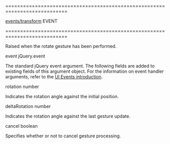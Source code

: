<!--**
/*-------------------------------------------
    Auto-generated file. Do not modify.
-------------------------------------------

**-->
===========================================================================
<!--module--><a href="/Documentation/17_1/Guide/Common/Modularity/#Common_Modularity_DevExtreme_Modules_Structure_events_transform">events/transform</a><!--/module-->
<!--type-->EVENT<!--/type-->
===========================================================================

<!--shortDescription-->
Raised when the rotate gesture has been performed.
<!--/shortDescription-->

<!--fullDescription-->

<!--/fullDescription-->
<!--typeFunctionParamName1-->event<!--/typeFunctionParamName1-->
<!--typeFunctionParamType1-->jQuery.event<!--/typeFunctionParamType1-->
<!--typeFunctionParamDescription1-->
The standard jQuery event argument. The following fields are added to existing fields of this argument object. For the information on event handler arguments, refer to the <a href="/Documentation/ApiReference/UI_Widgets/UI_Events/">UI Events introduction</a>.
<!--/typeFunctionParamDescription1-->
<!--typeFunctionParamName1_field1-->rotation<!--/typeFunctionParamName1_field1-->
<!--typeFunctionParamType1_field1-->number<!--/typeFunctionParamType1_field1-->
<!--typeFunctionParamDescription1_field1-->
Indicates the rotation angle against the initial position.
<!--/typeFunctionParamDescription1_field1-->
<!--typeFunctionParamName1_field2-->deltaRotation<!--/typeFunctionParamName1_field2-->
<!--typeFunctionParamType1_field2-->number<!--/typeFunctionParamType1_field2-->
<!--typeFunctionParamDescription1_field2-->
Indicates the rotation angle against the last gesture update.
<!--/typeFunctionParamDescription1_field2-->
<!--typeFunctionParamName1_field3-->cancel<!--/typeFunctionParamName1_field3-->
<!--typeFunctionParamType1_field3-->boolean<!--/typeFunctionParamType1_field3-->
<!--typeFunctionParamDescription1_field3-->
Specifies whether or not to cancel gesture processing.
<!--/typeFunctionParamDescription1_field3-->
